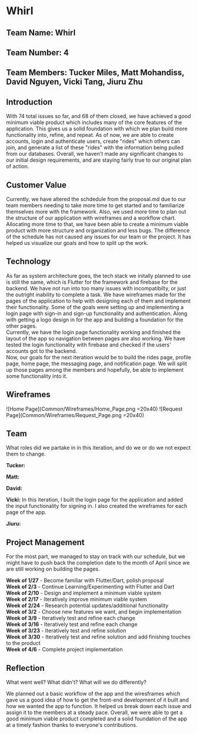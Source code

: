 # **Whirl**

## **Team Name: Whirl**

## **Team Number: 4**

## **Team Members: Tucker Miles, Matt Mohandiss, David Nguyen, Vicki Tang, Jiuru Zhu**

## **Introduction**

With 74 total issues so far, and 68 of them closed, we have achieved a good minimum viable product which
includes many of the core features of the application. This gives us a solid foundation with which we plan build more functionality into, refine, and repeat. As of now, we are able to
create accounts, login and authenticate users, create "rides" which others can join, and generate a list of these "rides" with the information being pulled from our databases. Overall, we
haven't made any significant changes to our initial design requirements, and are staying fairly true to our original plan of action.

## **Customer Value**

Currently, we have altered the schdedule from the proposal.md due to our team members needing to take more time to get started and to familiarize themselves more with the framework. Also, we used more time to plan out the structure of our application with wireframes and a workflow chart. Allocating more time to that, we have been able to create a minimum viable product with more structure and organization and less bugs. The difference of the schedule has not caused any issues for our team or the project. It has helped us visualize our goals and how to split up the work.   

## **Technology**

As far as system architecture goes, the tech stack we initally planned to use is still the same, which is Flutter for the framework and firebase for the backend. We have not run into too many issues with incompatibilty, or just the outright inability to complete a task. We have wireframes made for the pages of the application to help with designing each of them and implement their functionality. Some of the goals were setting up and implementing a login page with sign-in and sign-up functionality and authentication. Along with getting a logo design in for the app and building a foundation for the other pages. 
</br>Currently, we have the login page functionality working and finished the layout of the app so navigation between pages are also working. We have tested the login functionality with firebase and checked if the users' accounts got to the backend. 
</br>Now, our goals for the next iteration would be to build the rides page, profile page, home page, the messaging page, and notification page. We will split up those pages among the members and hopefully, be able to implement some functionality into it. 

## **Wireframes**
![Home Page](Common/Wireframes/Home_Page.png =20x40) ![Request Page](Common/Wireframes/Request_Page.png =20x40)

## **Team**

What roles did we partake in in this iteration, and do we or do we not expect them to change.

**Tucker:** 

**Matt:** 

**David:** 

**Vicki:** In this iteration, I built the login page for the application and added the input functionality for signing in. I also created the wireframes for each page of the app. 

**Jiuru:** 

## **Project Management**

For the most part, we managed to stay on track with our schedule, but we might have to push back the completion date to the month of April since we are still working on building the pages.

**Week of 1/27** - Become familiar with Flutter/Dart, polish proposal<br/>
**Week of 2/3**  - Continue Learning/Experimenting with Flutter and Dart<br/>
**Week of 2/10** - Design and implement a minimum viable system<br/>
**Week of 2/17** - Iteratively improve minimum viable system<br/>
**Week of 2/24** - Research potential updates/additional functionality<br/>
**Week of 3/2**  - Choose new features we want, and begin implementation<br/>
**Week of 3/9**  - Iteratively test and refine each change<br/>
**Week of 3/16** - Iteratively test and refine each change<br/>
**Week of 3/23** - Iteratively test and refine solution<br/>
**Week of 3/30** - Iteratively test and refine solution and add finishing touches to the product<br/>
**Week of 4/6**  - Complete project implementation</br>

## **Reflection**

What went well? What didn't? What will we do differently?

We planned out a basic workflow of the app and the wiresframes which gave us a good idea of how to get the front-end development of it built and how we wanted the app to function. It helped us break down each issue and assign it to the members at a steady pace. Overall, we were able to get a good minimum viable product completed and a solid foundation of the app at a timely fashion thanks to everyone's contributions.  

